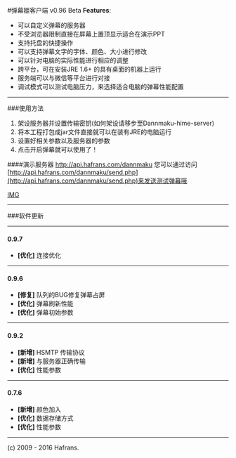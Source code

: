 #弹幕姬客户端 v0.96 Beta
__Features__:
* 可以自定义弹幕的服务器
* 不受浏览器限制直接在屏幕上置顶显示适合在演示PPT   
* 支持托盘的快捷操作
* 可以支持弹幕文字的字体、颜色、大小进行修改
* 可以针对电脑的实际性能进行相应的调整
* 跨平台，可在安装JRE 1.6+ 的具有桌面的机器上运行
* 服务端可以与微信等平台进行对接
* 调试模式可以测试电脑压力，来选择适合电脑的弹幕性能配置

___

###使用方法
1. 架设服务器并设置传输密钥(如何架设请移步至Dannmaku-hime-server)
2. 将本工程打包成jar文件直接就可以在装有JRE的电脑运行
3. 设置好相关参数以及服务器的参数
4. 点击开启弹幕就可以使用了！

####演示服务器
http://api.hafrans.com/dannmaku
您可以通过访问
[http://api.hafrans.com/dannmaku/send.php](http://api.hafrans.com/dannmaku/send.php)来发送测试弹幕哦

[IMG](http://ibytes.cn/wp-content/uploads/2016/08/QQ截图20160819205416.png)
___

###软件更新
____

#### 0.9.7
* __[优化]__ 连接优化 


---
#### 0.9.6
* __[修复]__ 队列的BUG修复弹幕占屏
* __[优化]__ 弹幕刷新性能
* __[优化]__ 弹幕初始参数

---
#### 0.9.2
* __[新增]__ HSMTP 传输协议
* __[新增]__ 与服务器正确传输
* __[优化]__ 性能参数   

---

#### 0.7.6
* __[新增]__ 颜色加入
* __[优化]__ 数据存储方式
* __[优化]__ 性能参数   


---



(c) 2009 - 2016 Hafrans.









